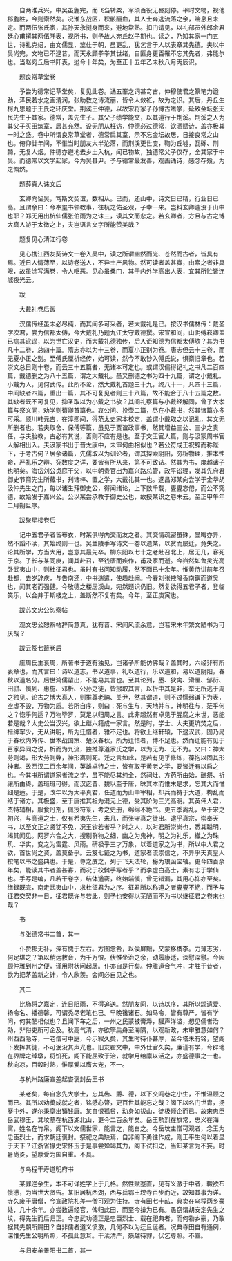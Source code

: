 <!-- { "loadSidebar": true } -->
　　自两淮兵兴，中吴虽麁完，而飞刍转粟，军须百役无晷刻停。平时文物，视他郡麁胜，今则索然矣。况淮东战区，积骸酾血，其人士奔逃流落之余，喘息且未定。而两伍张氏家，其孙天永挺身而来，避地常熟。扣门请见，以礼部员外郎余君廷心甫撰其两伍阡表，视所书，则予故人宛丘赵子期也。读之，乃知其家一门五世，诗礼克绍，由文儒显，筮仕于朝，虽更乱，犹乞言于人以表章其先德。夫以中吴尚完，文物已不逮昔，而天永顾拳拳其世绪，自匪身更百罹不忘其先者，弗能尔也。当赵宛丘后书阡表，迨今十年矣，为至正十五年乙未秋八月丙辰识。

　　题良常草堂卷

　　予尝为德常记草堂矣，复见此卷。诵五峯之词甚竒古，仲穆使君之篆笔力遒劲，泽民若水之画清润，张助教之诗流丽，皆令人敛袵，故为之识。其后，丹丘生柯九思题于王氏之环庆堂。荆溪王仲德，以故宋将家子孙博古嗜学，延致金坛张天民先生于其家。德常，盖先生子。其父子绩学能文，以其道行于荆溪。荆溪之人为其父子买田筑室，居甚充然。设无朋从枉访，仲德必过德常，饮酒赋诗，盖亦极其一时之盛。卷中所谓良常草堂者，德常扁其室，示不忘金坛故居，日接良常之山也。俯仰廿年间，不惟当时朋友大半沦落，而荆溪更世变，鞠为丘墟，瓦砾、荆棘，无复人烟。仲德亦避地去乡土入杭，闻已物故，独德常父子仅存，全其家于中吴。而德常以文学起家，今为吴县尹。予与德常最友善，观画诵诗，感念存殁，为之慨然。

　　题薛真人诔文后

　　玄卿向留吴，笃斯文契谊，数相从。已而，还山中，诗文日已精，行业日已高。且谓余曰：今奉玺书领教事，往杭之佑圣观，子幸一来。岂料玄卿遽没于山中也耶？郑无用出杭仙儒张伯雨为之诔三，读其文而悲之。若玄卿者，方且与古之博大真人游于太微之上，夫岂语言文字所能赞美哉？

　　题复见心清江行卷

　　见心携江西友契诗文一卷入吴中，读之所谓幽然而光、苍然而古者，皆具有焉。近日人情薄至，以诗卷送人，不异土产风物。然可读者盖甚寡，由索之者非具眼，故虽涂写满卷，令人呕恶。见心虽桑门，其于内外学高出人表，宜其所贮皆连城夜光云。

　　跋

　　大戴礼卷后跋

　　汉儒传经虽未必尽纯，而其间多可采者，若大戴礼是已。按汉书儒林传：戴圣字次君，尝为信都太傅，今大戴礼乃题九江太守戴德撰。宋宣和间，山阴傅崧卿盖已病其讹谬，以为世亡汉史，而大戴礼德独传，后人讵知德为信都太傅欤？其为书凡十二卷，总四十篇。隋志亦以为十三卷，而夏小正别为卷。唐志但云十三卷，而无夏小正之别。至傅氏厘析经传，始可读，然今不敢钞入傅氏说，惧紊旧章也。若崇文总目则十卷，而云三十五篇者，无诸本可定也。或谓汉儒得记礼之书凡二百四篇，戴德删之为八十五篇，谓之大戴礼。圣又删德之书为四十九篇，谓之小戴礼。小戴为人，见何武传。此所不论，然大戴礼首题三十九，终八十一，凡四十三篇，中间缺者四篇，重出一篇，其不可复见者则三十八篇，故不能合于八十五篇之数。其缺者既不可复见，抑圣取以为小戴之书欤？其间礼察篇与小戴经解同，曾子大孝篇与祭义同，劝学则荀卿首篇也。哀公问、投壶二篇，尽在小戴书，然其诸篇亦多可采。颕川韩元吉，在淳熈间，得范太史家本校定，盖谓小戴取之以记礼，其文无所删者也。若夫取舍、保傅等篇，虽见于贾谊政事书，然其増益三公、三少之贵任，与夫胎教，古必有其说，否则不应有是也。至于文王官人篇，则与汲冡周书官人解相出入。夫汲冡书出于晋太康中，未审何由相似也？若公符成王祝辞而称陛下，于考古何？居余诸篇，先儒取以为训论者，谓其探索阴阳，穷析物理，推本性命，严礼乐之辨。究数度之详，要皆有所从来，第不可致诘。然其为书，度越诸子也明矣。海岱刘公贞庭干父，以中朝贵官出为嘉兴路总管，政平讼理，发其先府君御史节斋先生所藏书，刋诸梓、置之学，大戴礼其一也。遂昌郑某向尝学于金华胡汲仲先生之门，每以诸生拜御史公，得闻绪论，上下数千载，亹亹忘倦，而公不究德，故始发于嘉兴公。公以某尝承教于御史公也，故授某识之卷末云。至正甲午年二月朔旦序。

　　跋聚星楼卷后

　　记中五君子者皆布衣，时某俱得内交而友之者。其交情疏密虽殊，显晦亦异，然不謟不渎，其始终则一也。吴兰陵手写诗文一卷以遗某，以贫而屡迁，竟失之。论其所学，方当大用，岂意其最先卒。柳东阳以七十之老赴召北上，居无几，客死于京。子长与某同庚，闻其赴召，至钱唐而疾作，甫及家而逝。今岿然如鲁灵光高卧武夷山中，则杜征君也。虽时有书问知动履，然不面已十余年。惟黄侍讲前年召赴都，去岁辞疾，与告南还，中书遄遣，使趣赴阙。今春刘张掖降香南鎭而道吴也，闻其老而强健。今敬德之楼居溪山，宛然题识仍旧。然复欲得五君子者，登临笑乐，以合并于斯楼之上，盖断然不复有矣。今年，至正庚寅也。

　　跋苏文忠公恕察帖

　　观文忠公恕察帖辞简意真，犹有晋、宋间风流余意，岂若宋末年繁文陋书为可厌哉？

　　跋云笈七籖卷后

　　庄周氏生衰周，所著书于道有独见，岂诸子所能仿佛哉？盖其时，六经非有所表章也，而其言曰：诗以道志，书以道事，礼以道行，乐以道和，易以道阴阳，春秋以道名分。后世鸿儒軰出，不能易其言也。至其论列，墨、狄禽、滑厘、邹衍、田骈、愼到、惠施、邓析、公孙之徒，皆掇取其言，以折中其是非，举无所逃于周之独见。论古之博大真人，则推尊老聃、关尹，然其谓道，则不过懦弱谦下为表，空虚不毁，万物为质。若所自序，则曰：死与生与，天地并与，神明往与，茫乎何之？惚乎何适？万物毕罗，莫足以归周之言。此非超然有卓见于腥腐之末世，恶能若是哉？太史公当汉兴，欲上继六籍成一家言。然是时，学士、大夫更坑焚之后，搢绅罕少，无从讲明，所为迁惜者，雅不足也。将欲上继轩辕，下逮汉武，固乃局于春秋内外传、世本战国策、楚汉春秋，所为迁惜者，博不足也。然而迁能有见于百家异同之说，析而为九流，独推尊道家氏之学，以为无为、无不为。又曰：神大劳则竭，形大劳则弊，神形离则死。迁之言如此，是若有见乎修练，葆抱以固其形神者。故西汉二百余年间，英雄卓特之士，皆有取于黄老之学，要皆迁有以启之也。今其书所谓道家者流之学，虽不能尽其纯全，然祠灶、方药所由始，醮祭、祈禳所由终，盖班班可得。而汉迄晋、魏以至于唐，昧其本而惟末是求，忘其大而惟细是适。于是，改年以为太平真君，任道而为山中宰相，却兵而祷于大道，构乱而结于诸方。其极盛，至于唐推其祖为混元上德，受其阶为三光高明。其英伟人君，杰特辅相，服食丹剂，佩授符箓，考之史册，绵绵不絶书。更五季离乱，至于宋之初兴，与高道之士，仅有希夷先生，未几，而张守真之徒出。逮乎真宗，崇奉天书，以至文正之贤犹不免，况王钦若者乎？时之人，以时君所崇尚也，悉其聪明，竭其闻见。网罗六合之大，搜剔群物之细，幽之为鬼神，明之为礼乐，纎之为珠玑、华实，变之为雷霆、风雨。研极乎三才万象，以着道家之为书，所以中人君之欲，首世尚之资，盖莫备乎。云笈七籖之为书，道家者流崇信之，不异乎天真皇人按笔以书之盛典也。于是，尊之庋之，列于飞天法轮，秘为琅函宝轴。更今四百余年矣，能读其书者盖甚寡，而况于校雠手写者乎？而李虚白高士，素有志于学仙也。手写是编，凡若干卷字，结体遒密，终始端愼，曾无错漏，其用心抑亦至矣。缮録既完，南走武夷山中，求杜征君为之序。征君所以称道之者亹亹不絶，而予与征君交契非一日，征君既许与若此，则予也安得以芜陋而不为书以继征君之卷末也哉？

　　书

　　与张德常书二首，其一

　　仆赞郡无补，深有愧于左右。方图念咎，以俟屏黜，又蒙移檇李。力薄志劣，何足堪之？第以稍远教音，为千万恨。伏惟坐治之余，动履康适，深慰深慰。今因顾仲雅到州之便，谨用附状问起居。仆亦自是行矣。仲雅道合气冲，才胜于昔者，欲为把茅盖新之计，令人欣羡。会间必自见之也。

　　其二

　　比斾将之嘉定，连日阻雨，不得追送。然朋友间，以诗以序，其所以颂遗爱、扬令名、播德馨，可谓秃尽老笔也已。早晚镵诸石。如马令，皆有尊严，皆有学问，何其酷相似也？且闻下车之后，一州之民蒙被膏泽，驩声洋溢，想见儒者治効，非俗吏所可企及。秋高气清，亦欲拏扁舟至海隅，以观新政，未审雅意如何？州西西隐寺，一老僧可中庭，今示寂久矣，其生时待仆甚厚，至今塔未有铭，望阁下发挥其徒，不可泯没其声光也。旧友翟文中，中外仕官久矣，廉谨有学，今辟地在界牌之绰墩，将饥死，阁下能屈致于治，就学月给廪以活之，亦盛德事之一也。秋向凉，百糓时熟，惟厚爱以膺大宠，不一。

　　与杭州路廉宣差起咨褒封岳王书

　　某老矣，每自念先大学士，忘其齿、爵、德，以下交闾巷之小生，不惟温顾之而已。其所以劝奬成就之者，铭感心膂，更百世其能忘之哉？阁下以名门世胄，扬歴中外，遂尔秉麾出镇钱唐。某自恨孤贫，动身如拔山，徒极倾企而已。故宋忠臣岳武穆王，其坟墓在杭西湖北山，更今二百余年矣。岳王勲烈在旗常，忠义在海寓，姓名在竹帛。阁下以文儒世家，能言之，能白之。今岳坟主僧可观者，念王为忠臣烈士，而求朝廷褒封。祭祀之典缺焉，自非阁下勇往作成，则王平生何以着显于天下？江浙省掾史宋怀玉于是事尝殚竭其力，阁下试扣之，当知某言为不妄。时暑尚炎，望厚爱为国自重。不具。

　　与乌程干寿道明府书

　　某罪逆余生，本不可详姓字上于几格。然性赋蹇直，见有义激于中者，輙欲布愤懑，为当世大贤告。某旧居杭西湖，西与岳鄂王坟寺百步而近，故知其事为详。寺久废于庸僧，今宣政院札差一僧可观为住持。寺有田七十畆，典卖在乌程两乡豪处，几十余年。亦尝数遍经官，俾归此田，而至今揜为已有。愚窃谓胡安定先生之坟，得先生而后归正。今忠武功德正是忠臣烈士、载在祀典者，而何物乡豪，乃敢据其先朝所赐田？自非儒者道义愤激，几何不以为迂且诞者。况典寺田自有通例，深惟先生公明所照，不孤此意耳。干渎清严，殒越待罪，伏乞尊照。不宣。

　　与归安牟景阳书二首，其一

